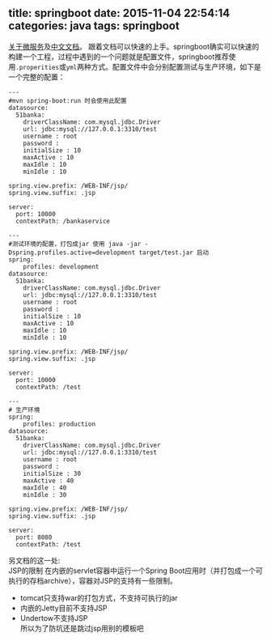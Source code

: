title: springboot
date: 2015-11-04 22:54:14
categories: java
tags: springboot
---
[关于微服务](http://www.searchsoa.com.cn/2015soamicroservice/index.html)及[中文文档](https://www.gitbook.com/book/qbgbook/spring-boot-reference-guide-zh/details)。
跟着文档可以快速的上手。springboot确实可以快速的构建一个工程，过程中遇到的一个问题就是配置文件，springboot推荐使用`.properities`或`yml`两种方式。配置文件中会分别配置测试与生产环境，如下是一个完整的配置：  
```
---
#mvn spring-boot:run 时会使用此配置
datasource:
  51banka:
    driverClassName: com.mysql.jdbc.Driver
    url: jdbc:mysql://127.0.0.1:3310/test
    username : root
    password :
    initialSize : 10
    maxActive : 10
    maxIdle : 10
    minIdle : 10

spring.view.prefix: /WEB-INF/jsp/
spring.view.suffix: .jsp

server:
  port: 10000
  contextPath: /bankaservice

---
#测试环境的配置，打包成jar 使用 java -jar -Dspring.profiles.active=development target/test.jar 启动
spring:
    profiles: development
datasource:
  51banka:
    driverClassName: com.mysql.jdbc.Driver
    url: jdbc:mysql://127.0.0.1:3310/test
    username : root
    password :
    initialSize : 10
    maxActive : 10
    maxIdle : 10
    minIdle : 10

spring.view.prefix: /WEB-INF/jsp/
spring.view.suffix: .jsp

server:
  port: 10000
  contextPath: /test

---
# 生产环境
spring:
    profiles: production
datasource:
  51banka:
    driverClassName: com.mysql.jdbc.Driver
    url: jdbc:mysql://127.0.0.1:3310/test
    username : root
    password : 
    initialSize : 30
    maxActive : 40
    maxIdle : 40
    minIdle : 30

spring.view.prefix: /WEB-INF/jsp/
spring.view.suffix: .jsp

server:
  port: 8080
  contextPath: /test
```

另文档的这一处:  
 JSP的限制
在内嵌的servlet容器中运行一个Spring Boot应用时（并打包成一个可执行的存档archive），容器对JSP的支持有一些限制。
- tomcat只支持war的打包方式，不支持可执行的jar
- 内嵌的Jetty目前不支持JSP
- Undertow不支持JSP  
所以为了防坑还是跳过jsp用别的模板吧